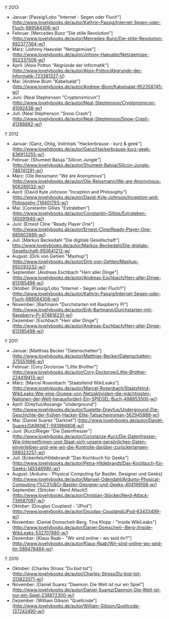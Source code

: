 !! 2013

* Januar: [Passig/Lobo "Internet - Segen oder Fluch"] (http://www.lovelybooks.de/autor/Kathrin-Passig/Internet-Segen-oder-Fluch-989584306-w/)
* Februar: [Mercedes Bunz "Die stille Revolution"] (http://www.lovelybooks.de/autor/Mercedes-Bunz/Die-stille-Revolution-992377364-w/)
* März: [Johnny Haeusler "Netzgemüse"] (http://www.lovelybooks.de/autor/Johnny-Haeusler/Netzgemüse-952337506-w/)
* April: [Alois Potton "Abgründe der Informatik"] (http://www.lovelybooks.de/autor/Alois-Potton/Abgrunde-der-Informatik-723381327-t/)
* Mai: [Andrew Blum "Kabelsalat"] (http://www.lovelybooks.de/autor/Andrew-Blum/Kabelsalat-952358745-w/)
* Juni: [Neal Stephenson "Cryptonomicon"] (http://www.lovelybooks.de/autor/Neal-Stephenson/Cryptonomicon-41092438-w/)
* Juli: [Neal Stephenson "Snow Crash"] (http://www.lovelybooks.de/autor/Neal-Stephenson/Snow-Crash-41288882-w/)

!! 2012

* Januar: [Ganz, Ohlig, Vollnhals "Hackerbrause - kurz & geek"] (http://www.lovelybooks.de/autor/Ganz/Hackerbrause-kurz-geek-836913255-w/)
* Februar: [Shumeet Baluja "Silicon Jungle"] (http://www.lovelybooks.de/autor/Shumeet-Baluja/Silicon-Jungle-748741291-w/)
* März: [Ole Reissmann "We are Anonymous"] (http://www.lovelybooks.de/autor/Ole-Reissmann/We-are-Anonymous-906289132-w/)
* April: [David Kyle Johnson "Inception and Philosophy"] (http://www.lovelybooks.de/autor/David-Kyle-Johnson/Inception-and-Philosophy-716401793-w/)
* Mai: [Constantin Gillies "Extraleben"] (http://www.lovelybooks.de/autor/Constantin-Gillies/Extraleben-145091940-w/)
* Juni: [Ernest Cline "Ready Player One"] (http://www.lovelybooks.de/autor/Ernest-Cline/Ready-Player-One-885602889-w/)
* Juli: [Markus Beckedahl "Die digitale Gesellschaft"] http://www.lovelybooks.de/autor/Markus-Beckedahl/Die-digitale-Gesellschaft-950641212-w/
* August: [Dirk von Gehlen "Mashup"] (http://www.lovelybooks.de/autor/Dirk-von-Gehlen/Mashup-950293232-w/)
* September: [Andreas Eschbach "Herr aller Dinge"] (http://www.lovelybooks.de/autor/Andreas-Eschbach/Herr-aller-Dinge-613185498-w/)
* Oktober: [Passig/Lobo "Internet - Segen oder Fluch?"] (http://www.lovelybooks.de/autor/Kathrin-Passig/Internet-Segen-oder-Fluch-989584306-w/)
* November: [Bartmann "Durchstarten mit Raspberry Pi"] (http://www.lovelybooks.de/autor/Erik-Bartmann/Durchstarten-mit-Raspberry-Pi-974816231-w/)
* Dezember: [Eschbach "Herr aller Dinge"] (http://www.lovelybooks.de/autor/Andreas-Eschbach/Herr-aller-Dinge-613185498-w/)

!! 2011

* Januar: [Matthias Becker "Datenschatten"] (http://www.lovelybooks.de/autor/Matthias-Becker/Datenschatten-375551986-w/)
* Februar: [Cory Doctorow "Little Brother"] (http://www.lovelybooks.de/autor/Cory-Doctorow/Little-Brother-224419413-w/)
* März: [Marcel Rosenbach "Staatsfeind WikiLeaks"] (http://www.lovelybooks.de/autor/Marcel-Rosenbach/Staatsfeind-WikiLeaks-Wie-eine-Gruppe-von-Netzaktivisten-die-mächtigsten-Nationen-der-Welt-herausfordert-Ein-SPIEGEL-Buch-498953500-w/)
* April: [Dreyfus/Assange "Underground"] (http://www.lovelybooks.de/autor/Suelette-Dreyfus/Underground-Die-Geschichte-der-frühen-Hacker-Elite-Tatsachenroman-562945888-w/)
* Mai: [Daniel Suarez "Darknet"] (http://www.lovelybooks.de/autor/Daniel-Suarez/DARKNET-593966808-w/)
* Juni: [Kurz/Rieger "Die Datenfresser"] (http://www.lovelybooks.de/autor/Constanze-Kurz/Die-Datenfresser-Wie-Internetfirmen-und-Staat-sich-unsere-persönlichen-Daten-einverleiben-und-wie-wir-die-Kontrolle-darüber-zurückerlangen-588023257-w/)
* Juli: [Eckenfels/Hildebrandt "Das Kochbuch für Geeks"] (http://www.lovelybooks.de/autor/Petra-Hildebrandt/Das-Kochbuch-für-Geeks-145346990-w/)
* August: [Arduino - Physical Computing für Bastler, Designer und Geeks] (http://www.lovelybooks.de/autor/Manuel-Odendahl/Arduino-Physical-Computing-f%C3%BCr-Bastler-Designer-und-Geeks-404199108-w/)
* September: [Stöcker - Nerd Attack!] (http://www.lovelybooks.de/autor/Christian-Stöcker/Nerd-Attack-739587097-w/)
* Oktober: [Douglas Coupland - "JPod"] (http://www.lovelybooks.de/autor/Douglas-Coupland/JPod-63433499-w/)
* November: [Daniel Domscheit-Berg, Tina Klopp - "Inside WikiLeaks"] (http://www.lovelybooks.de/autor/Daniel-Domscheit--Berg-/Inside-WikiLeaks-532707880-w/)
* Dezember: [Klaus Raab - "Wir sind online - wo seid ihr?"] (http://www.lovelybooks.de/autor/Klaus-Raab/Wir-sind-online-wo-seid-ihr-589478484-w/)

!! 2010

* Oktober: [Charles Stross "Du bist tot"] (http://www.lovelybooks.de/autor/Charles-Stross/Du-bist-tot-313822071-w/)
* November: [Daniel Suarez "Daemon: Die Welt ist nur ein Spiel"] (http://www.lovelybooks.de/autor/Daniel-Suarez/Daemon-Die-Welt-ist-nur-ein-Spiel-238972300-w/)
* Dezember: [William Gibson "Quellcode"] (http://www.lovelybooks.de/autor/William-Gibson/Quellcode-137242490-w/)
